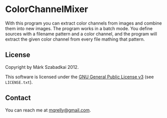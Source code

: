 ColorChannelMixer
=================

With this program you can extract color channels from images and combine them into new images. The program works in a batch mode. You define sources with a filename pattern and a color channel, and the program will extract the given color channel from every file mathing that pattern.


License
-------

Copyright by Márk Szabadkai 2012.

This software is licensed under the [GNU General Public License v3](http://www.gnu.org/licenses/gpl-3.0.html) (see `LICENSE.txt`).


Contact
-------

You can reach me at [mqrelly@gmail.com](mailto:mqrelly@gmail.com).
